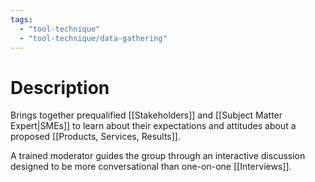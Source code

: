 ```yaml
---
tags:
  - "tool-technique"
  - "tool-technique/data-gathering"
---
```

# Description
Brings together prequalified [[Stakeholders]] and [[Subject Matter Expert|SMEs]] to learn about their expectations and attitudes about a proposed [[Products, Services, Results]].

A trained moderator guides the group through an interactive discussion designed to be more conversational than one-on-one [[Interviews]].
